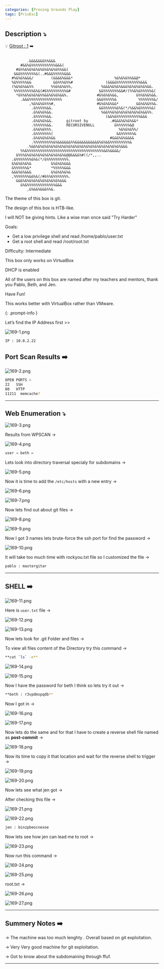 ```yaml
---
categories: [Proving Grounds Play]
tags: [PrivEsc]
---
```


## **Description ⤵️**

>
💡 [Gitroot : 1](https://www.vulnhub.com/entry/gitroot-1,488/) ➡️

```

          .&&&&&&&%%&&&
       #&&%&%%%%%%%%%%%&&&(
     #&%%&%&%&%&%&%&%&%&%%&&(
    &&&%%%%%%%&(..#&&&%%%%%&&&
   #%&%&%&&&/        (&&&&%&&&*                   %&%&%&%%&&@*
   %&%%%%%&&          &&%%%&%%#               (&&&&%%%%%%%%%%%&&&
   (%&%&%&&%%        %%&%&%&%%,             %&&&%&%&%&&&%&%&%&%&%&&.
    %%%%%%%%%&%&(#&%%%%%%%%%&#             &&%%%%%%%&&#/(%%&%&%%%%%&(
     *&%%&%&%&%&%%&&%&%&%&&%.             #&%&%&%&&,        &%%&%&%&&.
       .&&&%%%%%%%%%%%%%%%                &&&%%%%%&          %%%%%%%&/
           ,%&%&%&%%%#,                   #&%&%&%&&*        &&%&%&%%&.
            .&%%%%%&&.                     &&%%%%%%&%&(*/%&&%&%%%%%&(
            .&%&%&%&&.                      %&&%%&%&%&%&%&%&%&%&&%%.
            .&%%%%%&&.                        (&&%&%%%%%%%%%%%&&&
            .&%&%&%&&.      gitroot by          .#&&&%&%&%&&*
            .%%%%%%&&.      RECURSIVENULL         &%%%%%%&@
            .&%&%&%%%.                              %&%&%&%%/
            .&%%%%%%%(                             &&%%%%%%&
            .&%&%&%&%&&                         #&&&%&%&&&&
            .%%%%%%%%%&%&&&&&&%%&&&&&&&&&&&%&%&&%%%%%%%%%&
          .%&&%&%&%&%&%&%&%&%&%&%&%&%&%&%&%&%&%&%&%&%&&&
       %%&%%%%%%%%%%%%%%%%%%%%%%%%%%%%%%%%%%%&&%&&&&/
     &%%%&%&%&%&%&%&%&%&%&%&@@&&&&%#((/*,,..
   .&%%%%%%%&%&(*/&%%%%%%%%%%.
   &%&%&%&%&         &%&%&%&&&
   &%%%%%%&*         *%%%%%&&&
   &&&%&%&&&         &%&%&%&%&
   ,%%%%%%%&&%&(/#&%%&%%%%%%%.
     &&&%&%&%&%&%&%&%&%&%&&&
       &%&%%%%%%%%%%%%%&&&
          ,&%&&%&&&%%&.

```

The theme of this box is git.

The design of this box is HTB-like.

I will NOT be giving hints. Like a wise man once said "Try Harder"

Goals:

- Get a low privilege shell and read /home/pablo/user.txt
- Get a root shell and read /root/root.txt

Difficulty: Intermediate

This box only works on VirtualBox

DHCP is enabled

All of the users on this box are named after my teachers and mentors, thank you Pablo, Beth, and Jen.

Have Fun!

This works better with VirtualBox rather than VMware.

{: .prompt-info }

Let’s find the IP Address first >>

![169-1.png](/Vulnhub-Files/img/Gitroot/169-1.png)

```bash
IP : 10.0.2.22
```

## Port Scan Results ➡️

![169-2.png](/Vulnhub-Files/img/Gitroot/169-2.png)

```bash
OPEN PORTS >
22   SSH
80   HTTP
11211  memcache?
```

---

## Web Enumeration ⤵️

![169-3.png](/Vulnhub-Files/img/Gitroot/169-3.png)

Results from WPSCAN →

![169-4.png](/Vulnhub-Files/img/Gitroot/169-4.png)

```bash
user → beth ←
```

Lets look into directory traversal specialy for subdomains →

![169-5.png](/Vulnhub-Files/img/Gitroot/169-5.png)

Now it is time to add the `/etc/hosts` with a new entry →

![169-6.png](/Vulnhub-Files/img/Gitroot/169-6.png)

![169-7.png](/Vulnhub-Files/img/Gitroot/169-7.png)

Now lets find out about git files →

![169-8.png](/Vulnhub-Files/img/Gitroot/169-8.png)

![169-9.png](/Vulnhub-Files/img/Gitroot/169-9.png)

Now I got 3 names lets brute-force the ssh port for find the password →

![169-10.png](/Vulnhub-Files/img/Gitroot/169-10.png)

It will take too much time with rockyou.txt file so I customized the file →

```bash
pablo : mastergitar
```

---

## SHELL ➡️

![169-11.png](/Vulnhub-Files/img/Gitroot/169-11.png)

Here is `user.txt` file →

![169-12.png](/Vulnhub-Files/img/Gitroot/169-12.png)

![169-13.png](/Vulnhub-Files/img/Gitroot/169-13.png)

Now lets look for .git Folder and files →

To view all files content of the Directory try this command →

```bash
**cat `ls` -n**
```

![169-14.png](/Vulnhub-Files/img/Gitroot/169-14.png)

![169-15.png](/Vulnhub-Files/img/Gitroot/169-15.png)

Now I have the password for beth I think so lets try it out →

```bash
**beth : r3vpdmspqdb**
```

Now I got in →

![169-16.png](/Vulnhub-Files/img/Gitroot/169-16.png)

![169-17.png](/Vulnhub-Files/img/Gitroot/169-17.png)

Now lets do the same and for that I have to create a reverse shell file named as **post-commit** → 

![169-18.png](/Vulnhub-Files/img/Gitroot/169-18.png)

Now its time to copy it that location and wait for the reverse shell to trigger →

![169-19.png](/Vulnhub-Files/img/Gitroot/169-19.png)

![169-20.png](/Vulnhub-Files/img/Gitroot/169-20.png)

Now lets see what jen got →

After checking this file →

![169-21.png](/Vulnhub-Files/img/Gitroot/169-21.png)

![169-22.png](/Vulnhub-Files/img/Gitroot/169-22.png)

```bash
jen : binzpbeocnexoe
```

Now lets see how jen can lead me to root →

![169-23.png](/Vulnhub-Files/img/Gitroot/169-23.png)

Now run this command →

![169-24.png](/Vulnhub-Files/img/Gitroot/169-24.png)

![169-25.png](/Vulnhub-Files/img/Gitroot/169-25.png)

root.txt →

![169-26.png](/Vulnhub-Files/img/Gitroot/169-26.png)

![169-27.png](/Vulnhub-Files/img/Gitroot/169-27.png)

---

## Summery Notes ➡️

→ The machine was too much lenghty . Overall based on git exploitation.

→ Very Very good machine for git exploitation.

→ Got to know about the subdomaining through ffuf.

---